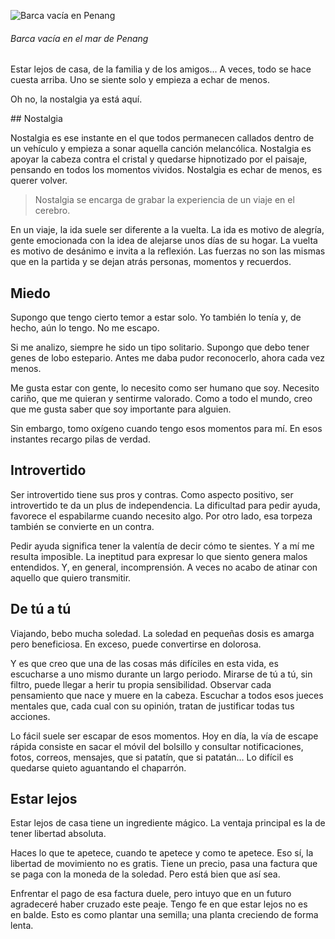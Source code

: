 
![Barca vacía en Penang](https://lh3.googleusercontent.com/ChEOU5P0x-IBeVIFLyP2AifMeWs2kQmtfKKSpNJs_8Hh8AN4-EeWiX_siRDdmFo60YsUbNHIkkRM6Dm1irRn1LSBepyYrmELVhZVJm8rOGOA8YIe_abH2j08m-MpuLIhkgaRLSw6wpqYdRYiHQ2tKwOtLMFkD07yywv3syxFWpqi1XbCs8MABDPj5NooOVFLVX5_t8Tm78HtenhoHeLrx1IZBXqbtetHWrq0jXaP55SKLc0yWPYTdhl34fk1aw7WhjmNtKKK6WitkrHtCKeo1sMMI3QXuaHSbAqNDWcbD-JhZkNNWPhpFe8dqvJPDWqHN2j2ljC1lsnN7_znQkPF8VBZWH9hEDyubHtirFmdOqF9yxr9jDAXRz7TbzqV-IEu0o6urz6CtMY8_SeqxTof94xBNjcFzuz0zkpGa3IOFRGeP0TNkZ9v_DNrshCqRFIIGi4pIVZmljEJSmncsVDTkDyUATCFHwnJV2Q49Y_crNTRbWRmOQvIWQjnzGQSQxb_BdsD14TxqrBjh3Bu6tumpep5HhXYKPmUeukkpgfpHoSXCmZ4NbOi5RvPLWrrf8pkrxQ4ubvjQNdGaSyTZZL6KIgmO3TV-04n9_czMfhKgXf__4DxngucsleeA5EXjW566EqqxH3NBCDQ_-o4TMookPbOAwgry3KqlH5l=w800-no)
###### Barca vacía en el mar de Penang

Estar lejos de casa, de la familia y de los amigos... A veces, todo se hace cuesta arriba. Uno se siente solo y empieza a echar de menos.

Oh no, la nostalgia ya está aquí.

## Nostalgia

Nostalgia es ese instante en el que todos permanecen callados dentro de un vehículo y empieza a sonar aquella canción melancólica. Nostalgia es apoyar la cabeza contra el cristal y quedarse hipnotizado por el paisaje, pensando en todos los momentos vividos. Nostalgia es echar de menos, es querer volver.

> Nostalgia se encarga de grabar la experiencia de un viaje en el cerebro.

En un viaje, la ida suele ser diferente a la vuelta. La ida es motivo de alegría, gente emocionada con la idea de alejarse unos días de su hogar. La vuelta es motivo de desánimo e invita a la reflexión. Las fuerzas no son las mismas que en la partida y se dejan atrás personas, momentos y recuerdos.

## Miedo

Supongo que tengo cierto temor a estar solo. Yo también lo tenía y, de hecho, aún lo tengo. No me escapo.

Si me analizo, siempre he sido un tipo solitario. Supongo que debo tener genes de lobo estepario. Antes me daba pudor reconocerlo, ahora cada vez menos.

Me gusta estar con gente, lo necesito como ser humano que soy. Necesito cariño, que me quieran y sentirme valorado. Como a todo el mundo, creo que me gusta saber que soy importante para alguien.

Sin embargo, tomo oxígeno cuando tengo esos momentos para mí. En esos instantes recargo pilas de verdad.

## Introvertido

Ser introvertido tiene sus pros y contras. Como aspecto positivo, ser introvertido te da un plus de independencia. La dificultad para pedir ayuda, favorece el espabilarme cuando necesito algo. Por otro lado, esa torpeza también se convierte en un contra.

Pedir ayuda significa tener la valentía de decir cómo te sientes. Y a mí me resulta imposible. La ineptitud para expresar lo que siento genera malos entendidos. Y, en general, incomprensión. A veces no acabo de atinar con aquello que quiero transmitir.

## De tú a tú

Viajando, bebo mucha soledad. La soledad en pequeñas dosis es amarga pero beneficiosa. En exceso, puede convertirse en dolorosa.

Y es que creo que una de las cosas más difíciles en esta vida, es escucharse a uno mismo durante un largo periodo. Mirarse de tú a tú, sin filtro, puede llegar a herir tu propia sensibilidad. Observar cada pensamiento que nace y muere en la cabeza. Escuchar a todos esos jueces mentales que, cada cual con su opinión, tratan de justificar todas tus acciones.

Lo fácil suele ser escapar de esos momentos. Hoy en día, la vía de escape rápida consiste en sacar el móvil del bolsillo y consultar notificaciones, fotos, correos, mensajes, que si patatín, que si patatán… Lo difícil es quedarse quieto aguantando el chaparrón.

## Estar lejos

Estar lejos de casa tiene un ingrediente mágico. La ventaja principal es la de tener libertad absoluta.

Haces lo que te apetece, cuando te apetece y como te apetece. Eso sí, la libertad de movimiento no es gratis. Tiene un precio, pasa una factura que se paga con la moneda de la soledad. Pero está bien que así sea.

Enfrentar el pago de esa factura duele, pero intuyo que en un futuro agradeceré haber cruzado este peaje. Tengo fe en que estar lejos no es en balde. Esto es como plantar una semilla; una planta creciendo de forma lenta.
